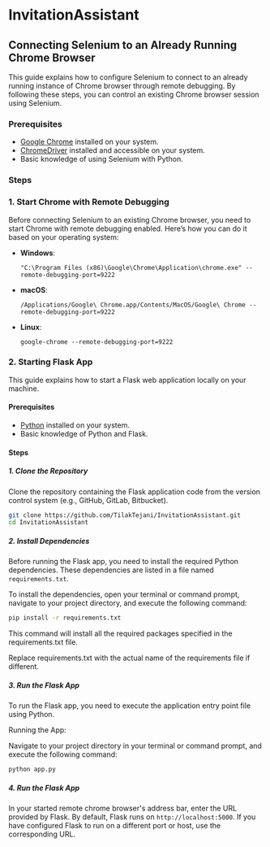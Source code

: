# InvitationAssistant

## Connecting Selenium to an Already Running Chrome Browser

This guide explains how to configure Selenium to connect to an already running instance of Chrome browser through remote debugging. By following these steps, you can control an existing Chrome browser session using Selenium.

### Prerequisites

- [Google Chrome](https://www.google.com/chrome/) installed on your system.
- [ChromeDriver](https://sites.google.com/a/chromium.org/chromedriver/downloads) installed and accessible on your system.
- Basic knowledge of using Selenium with Python.

### Steps

### 1. Start Chrome with Remote Debugging

Before connecting Selenium to an existing Chrome browser, you need to start Chrome with remote debugging enabled. Here’s how you can do it based on your operating system:

- **Windows**:
  ```shell
  "C:\Program Files (x86)\Google\Chrome\Application\chrome.exe" --remote-debugging-port=9222 
  ```
- **macOS**:
  ```shell
  /Applications/Google\ Chrome.app/Contents/MacOS/Google\ Chrome --remote-debugging-port=9222  
  ```

- **Linux**: 
    ```shell
    google-chrome --remote-debugging-port=9222
    ```

### 2. Starting Flask App

This guide explains how to start a Flask web application locally on your machine.

#### Prerequisites

- [Python](https://www.python.org/) installed on your system.
- Basic knowledge of Python and Flask.

#### Steps

##### 1. Clone the Repository

Clone the repository containing the Flask application code from the version control system (e.g., GitHub, GitLab, Bitbucket).

```bash
git clone https://github.com/TilakTejani/InvitationAssistant.git
cd InvitationAssistant
```

##### 2. Install Dependencies

Before running the Flask app, you need to install the required Python dependencies. These dependencies are listed in a file named `requirements.txt`.

To install the dependencies, open your terminal or command prompt, navigate to your project directory, and execute the following command:

```bash
pip install -r requirements.txt
```

This command will install all the required packages specified in the requirements.txt file.

Replace requirements.txt with the actual name of the requirements file if different.

##### 3. Run the Flask App

To run the Flask app, you need to execute the application entry point file using Python.

Running the App:

Navigate to your project directory in your terminal or command prompt, and execute the following command:

```bash
python app.py
```
##### 4. Run the Flask App

In your started remote chrome browser's address bar, enter the URL provided by Flask. By default, Flask runs on `http://localhost:5000`. If you have configured Flask to run on a different port or host, use the corresponding URL.

